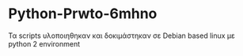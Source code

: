 # Python-Prwto-6mhno

  Τα scripts υλοποιηθηκαν και δοκιμάστηκαν σε Debian based linux με python 2 environment
